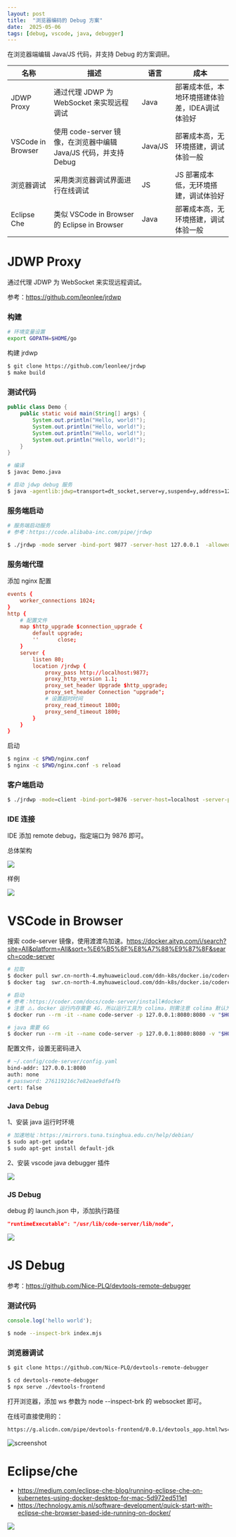 ```yaml
---
layout: post
title:  "浏览器编码的 Debug 方案"
date:  2025-05-06
tags: [debug, vscode, java, debugger]
---
```



在浏览器端编辑 Java/JS 代码，并支持 Debug 的方案调研。


| 名称 | 描述 | 语言 | 成本 |
| --- | --- | --- | --- |
| JDWP Proxy | 通过代理 JDWP 为 WebSocket 来实现远程调试 | Java | 部署成本低，本地环境搭建体验差，IDEA调试体验好 |
| VSCode in Browser | 使用 code-server 镜像，在浏览器中编辑 Java/JS 代码，并支持 Debug | Java/JS | 部署成本高，无环境搭建，调试体验一般 |
| 浏览器调试 | 采用类浏览器调试界面进行在线调试 | JS | JS	部署成本低，无环境搭建，调试体验好 |
| Eclipse Che | 类似 VSCode in Browser 的 Eclipse in Browser | Java | 部署成本高，无环境搭建，调试体验一般 |

# JDWP Proxy

通过代理 JDWP 为 WebSocket 来实现远程调试。

参考：https://github.com/leonlee/jrdwp

### 构建

```sh
# 环境变量设置
export GOPATH=$HOME/go
```

构建 jrdwp

```sh
$ git clone https://github.com/leonlee/jrdwp
$ make build
```

### 测试代码

```java
public class Demo {
    public static void main(String[] args) {
        System.out.println("Hello, world!");
        System.out.println("Hello, world!");
        System.out.println("Hello, world!");
        System.out.println("Hello, world!");
    }
}
```

```sh
# 编译
$ javac Demo.java

# 启动 jdwp debug 服务
$ java -agentlib:jdwp=transport=dt_socket,server=y,suspend=y,address=127.0.0.1:5005 Demo
```


### 服务端启动

```sh
# 服务端启动服务
# 参考：https://code.alibaba-inc.com/pipe/jrdwp

$ ./jrdwp -mode server -bind-port 9877 -server-host 127.0.0.1  -allowed-jdwp-ports "5005" -ws-origin http://localhost/
```

### 服务端代理

添加 nginx 配置

```conf
events {
    worker_connections 1024;
}
http {
    # 配置文件
    map $http_upgrade $connection_upgrade {
        default upgrade;
        ''      close;
    }
    server {
        listen 80;
        location /jrdwp {
            proxy_pass http://localhost:9877;
            proxy_http_version 1.1;
            proxy_set_header Upgrade $http_upgrade;
            proxy_set_header Connection "upgrade";
            # 设置超时时间
            proxy_read_timeout 1800;
            proxy_send_timeout 1800;
        }
    }
}
```

启动

```sh
$ nginx -c $PWD/nginx.conf
$ nginx -c $PWD/nginx.conf -s reload
```

### 客户端启动

```sh
$ ./jrdwp -mode=client -bind-port=9876 -server-host=localhost -server-port=80 -ws-origin=http://localhost/ -jdwp-port=5005 -ws-path=jrdwp
```

### IDE 连接

IDE 添加 remote debug，指定端口为 9876 即可。

总体架构

![](https://img.alicdn.com/imgextra/i3/O1CN01PIun4q1l7AgPh4A8a_!!6000000004771-2-tps-631-360.png)

样例

![](https://img.alicdn.com/imgextra/i3/O1CN01kp27AR1H1H70mw2El_!!6000000000697-2-tps-2409-1127.png)


# VSCode in Browser

搜索 code-server 镜像，使用渡渡鸟加速。https://docker.aityp.com/i/search?site=All&platform=All&sort=%E6%B5%8F%E8%A7%88%E9%87%8F&search=code-server

```sh
# 拉取
$ docker pull swr.cn-north-4.myhuaweicloud.com/ddn-k8s/docker.io/codercom/code-server:latest
$ docker tag  swr.cn-north-4.myhuaweicloud.com/ddn-k8s/docker.io/codercom/code-server:latest codercom/code-server:latest

# 启动
# 参考：https://coder.com/docs/code-server/install#docker
# 注意 ⚠️，docker 运行内存需要 4G，所以运行工具为 colima，则需注意 colima 默认为 2G，需要在 ～/.colima/default/default/colima.yaml 中设置内存大小
$ docker run --rm -it --name code-server -p 127.0.0.1:8080:8080 -v "$HOME/.config:/home/coder/.config" codercom/code-server:latest

# java 需要 6G
$ docker run --rm -it --name code-server -p 127.0.0.1:8080:8080 -v "$HOME/.config:/home/coder/.config" codercom/coder-server:java
```

配置文件，设置无密码进入

```sh
# ~/.config/code-server/config.yaml
bind-addr: 127.0.0.1:8080
auth: none
# password: 276119216c7e82eae9dfa4fb
cert: false
```


### Java Debug

1、安装 java 运行时环境

```sh
# 加速地址：https://mirrors.tuna.tsinghua.edu.cn/help/debian/
$ sudo apt-get update
$ sudo apt-get install default-jdk
```

2、安装 vscode java debugger 插件

![](https://img.alicdn.com/imgextra/i1/O1CN01eQ0ySG1UGveaemTlV_!!6000000002491-2-tps-1415-969.png)


### JS Debug

debug 的 launch.json 中，添加执行路径

```json
"runtimeExecutable": "/usr/lib/code-server/lib/node",
```

![](https://img.alicdn.com/imgextra/i1/O1CN01TpAJhn1oVOTeL4NJJ_!!6000000005230-2-tps-1227-837.png)


# JS Debug

参考：https://github.com/Nice-PLQ/devtools-remote-debugger


### 测试代码

```js
console.log('hello world');
```

```sh
$ node --inspect-brk index.mjs
```


### 浏览器调试

```sh
$ git clone https://github.com/Nice-PLQ/devtools-remote-debugger

$ cd devtools-remote-debugger
$ npx serve ./devtools-frontend
```

打开浏览器，添加 ws 参数为 node --inspect-brk 的 websocket 即可。

在线可直接使用的：

```sh
https://g.alicdn.com/pipe/devtools-frontend/0.0.1/devtools_app.html?ws=127.0.0.1:9229/e64d3f66-64f5-4e48-a46b-da188138e0a0
```

![screenshot](https://img.alicdn.com/imgextra/i1/O1CN01LFJiEE1Kp95Lpj0QH_!!6000000001212-2-tps-1209-708.png)


# Eclipse/che

* https://medium.com/eclipse-che-blog/running-eclipse-che-on-kubernetes-using-docker-desktop-for-mac-5d972ed511e1
* https://technology.amis.nl/software-development/quick-start-with-eclipse-che-browser-based-ide-running-on-docker/

![](https://img.alicdn.com/imgextra/i1/O1CN01kSRwkC1ypDmYVExKR_!!6000000006627-2-tps-1083-991.png)

